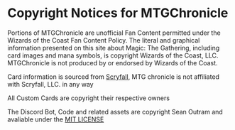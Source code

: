 # Copyright Notices for MTGChronicle

Portions of MTGChronicle are unofficial Fan Content permitted under the Wizards of the Coast Fan Content Policy. The literal and graphical information presented on this site about Magic: The Gathering, including card images and mana symbols, is copyright Wizards of the Coast, LLC. MTGChronicle is not produced by or endorsed by Wizards of the Coast.

Card information is sourced from [Scryfall](https://scryfall.com), MTG chronicle is not affiliated with Scryfall, LLC. in any way

All Custom Cards are copyright their respective owners

The Discord Bot, Code and related assets are copyright Sean Outram and avaliable under the [MIT LICENSE](https://github.com/devramsean0/mtg-chronicle/blob/main/LICENSE)